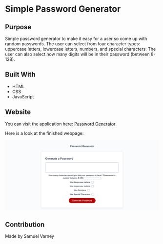 # Simple Password Generator

## Purpose
Simple password generator to make it easy for a user so come up with random passwords. The user can select from four 
character types: uppercase letters, lowercase letters, numbers, and special characters. The user can also select how many 
digits will be in their password (between 8-128).

## Built With
* HTML
* CSS
* JavaScript

## Website
You can visit the application here: [Password Generator](https://samvrny.github.io/a-simple-password-generator/)

Here is a look at the finished webpage:

![](./assets/images/generator1.png)

## Contribution
Made by Samuel Varney